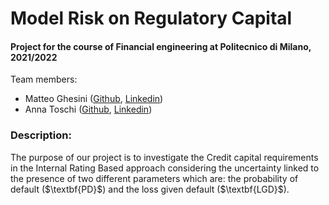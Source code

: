 <h1 align="left"> Model Risk on Regulatory Capital </h1>

<h4 align="left">Project for the course of Financial engineering at Politecnico di Milano, 2021/2022</h4>

<p align="left"> Team members:
<ul>
  <li>Matteo Ghesini (<a href="https://github.com/MatteoGhesini/" target="_blank">Github</a>, <a href="https://www.linkedin.com/in/matteo-ghesini-223084210" target="_blank">Linkedin</a>)</li>
  <li>Anna Toschi (<a href="https://github.com/ /" target="_blank">Github</a>, <a href="https://www.linkedin.com/in/ /" target="_blank">Linkedin</a>)</li>
</ul>
</p>

<h3 align="left">Description:</h3>
<p align="left">The purpose of our project is to investigate the Credit capital requirements in the Internal Rating Based approach considering the uncertainty linked to the presence of two different parameters which are: the probability of default ($\textbf{PD}$) and the loss given default ($\textbf{LGD}$). </p>

